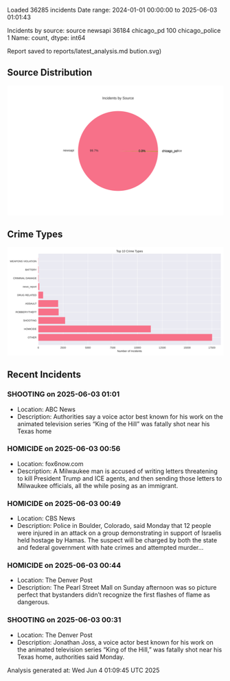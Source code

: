 
Loaded 36285 incidents
Date range: 2024-01-01 00:00:00 to 2025-06-03 01:01:43

Incidents by source:
source
newsapi           36184
chicago_pd          100
chicago_police        1
Name: count, dtype: int64

Report saved to reports/latest_analysis.md
bution.svg)

## Source Distribution
![Source Distribution](images/source_distribution.svg)

## Crime Types
![Crime Types](images/crime_types.svg)

## Recent Incidents

### SHOOTING on 2025-06-03 01:01
- Location: ABC News
- Description: Authorities say a voice actor best known for his work on the animated television series “King of the Hill” was fatally shot near his Texas home


### HOMICIDE on 2025-06-03 00:56
- Location: fox6now.com
- Description: A Milwaukee man is accused of writing letters threatening to kill President Trump and ICE agents, and then sending those letters to Milwaukee officials, all the while posing as an immigrant.


### HOMICIDE on 2025-06-03 00:49
- Location: CBS News
- Description: Police in Boulder, Colorado, said Monday that 12 people were injured in an attack on a group demonstrating in support of Israelis held hostage by Hamas. The suspect will be charged by both the state and federal government with hate crimes and attempted murder…


### HOMICIDE on 2025-06-03 00:44
- Location: The Denver Post
- Description: The Pearl Street Mall on Sunday afternoon was so picture perfect that bystanders didn’t recognize the first flashes of flame as dangerous.


### SHOOTING on 2025-06-03 00:31
- Location: The Denver Post
- Description: Jonathan Joss, a voice actor best known for his work on the animated television series “King of the Hill,” was fatally shot near his Texas home, authorities said Monday.

Analysis generated at: Wed Jun  4 01:09:45 UTC 2025
